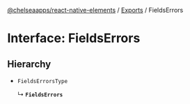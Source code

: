 [@chelseaapps/react-native-elements](../README.md) / [Exports](../modules.md) / FieldsErrors

# Interface: FieldsErrors

## Hierarchy

- `FieldsErrorsType`

  ↳ **`FieldsErrors`**
